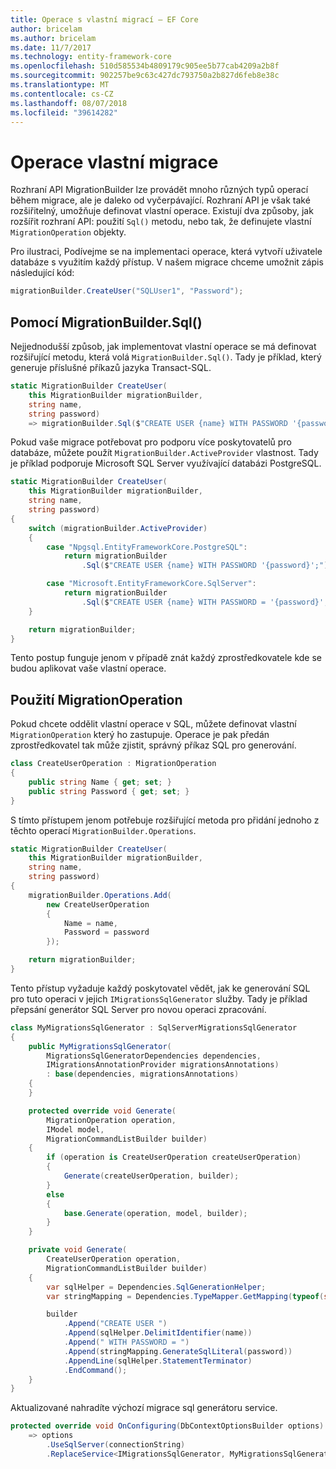 ```yaml
---
title: Operace s vlastní migrací – EF Core
author: bricelam
ms.author: bricelam
ms.date: 11/7/2017
ms.technology: entity-framework-core
ms.openlocfilehash: 510d585534b4809179c905ee5b77cab4209a2b8f
ms.sourcegitcommit: 902257be9c63c427dc793750a2b827d6feb8e38c
ms.translationtype: MT
ms.contentlocale: cs-CZ
ms.lasthandoff: 08/07/2018
ms.locfileid: "39614282"
---
```

<a name="custom-migrations-operations"></a>Operace vlastní migrace
============================
Rozhraní API MigrationBuilder lze provádět mnoho různých typů operací během migrace, ale je daleko od vyčerpávající. Rozhraní API je však také rozšiřitelný, umožňuje definovat vlastní operace. Existují dva způsoby, jak rozšířit rozhraní API: použití `Sql()` metodu, nebo tak, že definujete vlastní `MigrationOperation` objekty.

Pro ilustraci, Podívejme se na implementaci operace, která vytvoří uživatele databáze s využitím každý přístup. V našem migrace chceme umožnit zápis následující kód:

``` csharp
migrationBuilder.CreateUser("SQLUser1", "Password");
```

<a name="using-migrationbuildersql"></a>Pomocí MigrationBuilder.Sql()
----------------------------
Nejjednodušší způsob, jak implementovat vlastní operace se má definovat rozšiřující metodu, která volá `MigrationBuilder.Sql()`.
Tady je příklad, který generuje příslušné příkazů jazyka Transact-SQL.

``` csharp
static MigrationBuilder CreateUser(
    this MigrationBuilder migrationBuilder,
    string name,
    string password)
    => migrationBuilder.Sql($"CREATE USER {name} WITH PASSWORD '{password}';");
```

Pokud vaše migrace potřebovat pro podporu více poskytovatelů pro databáze, můžete použít `MigrationBuilder.ActiveProvider` vlastnost. Tady je příklad podporuje Microsoft SQL Server využívající databázi PostgreSQL.

``` csharp
static MigrationBuilder CreateUser(
    this MigrationBuilder migrationBuilder,
    string name,
    string password)
{
    switch (migrationBuilder.ActiveProvider)
    {
        case "Npgsql.EntityFrameworkCore.PostgreSQL":
            return migrationBuilder
                .Sql($"CREATE USER {name} WITH PASSWORD '{password}';");

        case "Microsoft.EntityFrameworkCore.SqlServer":
            return migrationBuilder
                .Sql($"CREATE USER {name} WITH PASSWORD = '{password}';");
    }

    return migrationBuilder;
}
```

Tento postup funguje jenom v případě znát každý zprostředkovatele kde se budou aplikovat vaše vlastní operace.

<a name="using-a-migrationoperation"></a>Použití MigrationOperation
---------------------------
Pokud chcete oddělit vlastní operace v SQL, můžete definovat vlastní `MigrationOperation` který ho zastupuje. Operace je pak předán zprostředkovatel tak může zjistit, správný příkaz SQL pro generování.

``` csharp
class CreateUserOperation : MigrationOperation
{
    public string Name { get; set; }
    public string Password { get; set; }
}
```

S tímto přístupem jenom potřebuje rozšiřující metoda pro přidání jednoho z těchto operací `MigrationBuilder.Operations`.

``` csharp
static MigrationBuilder CreateUser(
    this MigrationBuilder migrationBuilder,
    string name,
    string password)
{
    migrationBuilder.Operations.Add(
        new CreateUserOperation
        {
            Name = name,
            Password = password
        });

    return migrationBuilder;
}
```

Tento přístup vyžaduje každý poskytovatel vědět, jak ke generování SQL pro tuto operaci v jejich `IMigrationsSqlGenerator` služby. Tady je příklad přepsání generátor SQL Server pro novou operaci zpracování.

``` csharp
class MyMigrationsSqlGenerator : SqlServerMigrationsSqlGenerator
{
    public MyMigrationsSqlGenerator(
        MigrationsSqlGeneratorDependencies dependencies,
        IMigrationsAnnotationProvider migrationsAnnotations)
        : base(dependencies, migrationsAnnotations)
    {
    }

    protected override void Generate(
        MigrationOperation operation,
        IModel model,
        MigrationCommandListBuilder builder)
    {
        if (operation is CreateUserOperation createUserOperation)
        {
            Generate(createUserOperation, builder);
        }
        else
        {
            base.Generate(operation, model, builder);
        }
    }

    private void Generate(
        CreateUserOperation operation,
        MigrationCommandListBuilder builder)
    {
        var sqlHelper = Dependencies.SqlGenerationHelper;
        var stringMapping = Dependencies.TypeMapper.GetMapping(typeof(string));

        builder
            .Append("CREATE USER ")
            .Append(sqlHelper.DelimitIdentifier(name))
            .Append(" WITH PASSWORD = ")
            .Append(stringMapping.GenerateSqlLiteral(password))
            .AppendLine(sqlHelper.StatementTerminator)
            .EndCommand();
    }
}
```

Aktualizované nahradíte výchozí migrace sql generátoru service.

``` csharp
protected override void OnConfiguring(DbContextOptionsBuilder options)
    => options
        .UseSqlServer(connectionString)
        .ReplaceService<IMigrationsSqlGenerator, MyMigrationsSqlGenerator>();
```
